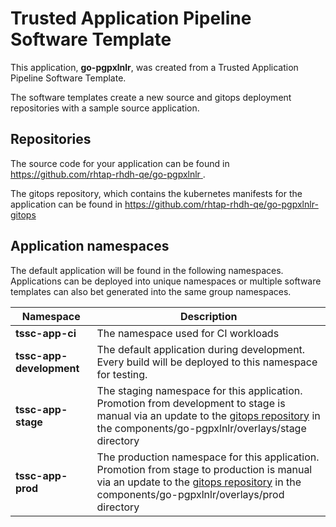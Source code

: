 # Trusted Application Pipeline Software Template

This application, **go-pgpxlnlr**, was created from a Trusted Application Pipeline Software Template.

The software templates create a new source and gitops deployment repositories with a sample source application. 

## Repositories

The source code for your application can be found in [https://github.com/rhtap-rhdh-qe/go-pgpxlnlr ](https://github.com/rhtap-rhdh-qe/go-pgpxlnlr ).
 
The gitops repository, which contains the kubernetes manifests for the application can be found in 
[https://github.com/rhtap-rhdh-qe/go-pgpxlnlr-gitops ](https://github.com/rhtap-rhdh-qe/go-pgpxlnlr-gitops ) 

## Application namespaces 

The default application will be found in the following namespaces. Applications can be deployed into unique namespaces or multiple software templates can also bet generated into the same group namespaces.  

|  Namespace   |  Description   |  
| -------- | -------- |
| **tssc-app-ci** | The namespace used for CI workloads |
| **tssc-app-development** | The default application during development. Every build will be deployed to this namespace for testing. |
| **tssc-app-stage** | The staging namespace for this application. Promotion from development to stage is manual via an update to the [gitops repository](https://github.com/rhtap-rhdh-qe/go-pgpxlnlr-gitops ) in the components/go-pgpxlnlr/overlays/stage directory |
| **tssc-app-prod** | The production namespace for this application. Promotion from stage to production is manual via an update to the [gitops repository](https://github.com/rhtap-rhdh-qe/go-pgpxlnlr-gitops ) in the components/go-pgpxlnlr/overlays/prod directory |